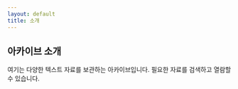 ```yaml
---
layout: default
title: 소개
---
```


## 아카이브 소개
여기는 다양한 텍스트 자료를 보관하는 아카이브입니다. 필요한 자료를 검색하고 열람할 수 있습니다.
